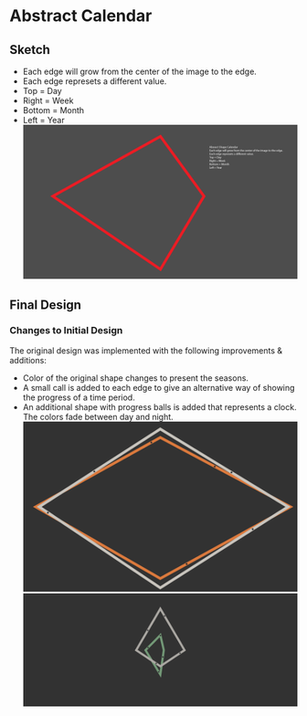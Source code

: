 # Abstract Calendar
## Sketch
- Each edge will grow from the center of the image to the edge.
- Each edge represets a different value.
- Top = Day
- Right = Week
- Bottom = Month
- Left = Year
![](https://github.com/neil-oliver/dvia-2019/blob/master/1.mapping-time/process/Calendar%203.png)
## Final Design
### Changes to Initial Design
The original design was implemented with the following improvements & additions: 
- Color of the original shape changes to present the seasons.
- A small call is added to each edge to give an alternative way of showing the progress of a time period.
- An additional shape with progress balls is added that represents a clock. The colors fade between day and night.
![](https://github.com/neil-oliver/dvia-2019/blob/master/1.mapping-time/abstract_calendar/Absract-Screenshot-1.png)
![](https://github.com/neil-oliver/dvia-2019/blob/master/1.mapping-time/abstract_calendar/Abstract-Screenshot-2.png)
